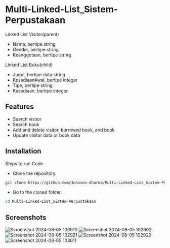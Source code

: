 # Multi-Linked-List_Sistem-Perpustakaan

Linked List Visitor(parent)
- Nama, bertipe string 
- Gender, bertipe string
- Keanggotaan, bertipe string

Linked List Buku(child)
- Judul, bertipe data string 
- KesediaanAwal, bertipe integer
- Tipe, bertipe string 
- Kesediaan, bertipe integer 

## Features

- Search visitor 
- Search book
- Add and delete visitor, borrowed book, and book
- Update visitor data or book data

## Installation
Steps to run Code

* Clone the repository.
```bash
git clone https://github.com/Johnson-dharma/Multi-Linked-List_Sistem-Perpustakaan.git
```
* Go to the cloned folder.
```bash
cd Multi-Linked-List_Sistem-Perpustakaan
```

## Screenshots

![Screenshot 2024-08-05 100910](https://github.com/user-attachments/assets/007c0087-d546-4d7e-a503-05eb5e307af0)
![Screenshot 2024-08-05 102902](https://github.com/user-attachments/assets/9b6896cc-34fa-479d-a5bf-9281e02121a4)
![Screenshot 2024-08-05 102921](https://github.com/user-attachments/assets/240bb1d9-3713-45e8-aa90-df2e3e2e6e65)
![Screenshot 2024-08-05 102929](https://github.com/user-attachments/assets/4d2d823c-5847-4e12-b1b3-8fa30fe61ec4)
![Screenshot 2024-08-05 103011](https://github.com/user-attachments/assets/cb2255bb-64cc-4e1b-a018-4f75106d7acb)

